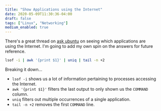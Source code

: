 ```yaml
---
title: "Show Applications using the Internet"
date: 2020-05-09T11:30:36-04:00
draft: false
tags: ["Linux", "Networking"]
medium_enabled: true
---
```


There's a great thread on [ask ubuntu](https://askubuntu.com/questions/104739/which-applications-are-using-internet) on seeing which applications are using the Internet. I'm going to add my own spin on the answers for future reference.

```bash
lsof -i | awk '{print $1}' | uniq | tail -n +2
```

Breaking it down...

- `lsof -i` shows us a lot of information pertaining to processes accessing the Internet.
- `awk '{print $1}'` filters the last output to only shown us the `COMMAND` column.
- `uniq` filters out multiple occurrences of a single application.
- `tail -n +2` removes the first `COMMAND` line.